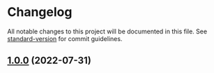 # Changelog

All notable changes to this project will be documented in this file. See [standard-version](https://github.com/conventional-changelog/standard-version) for commit guidelines.

## [1.0.0](https://gitlab.com/kasungihan.dev/git-testing/compare/v1.0.4...v1.0.0) (2022-07-31)
